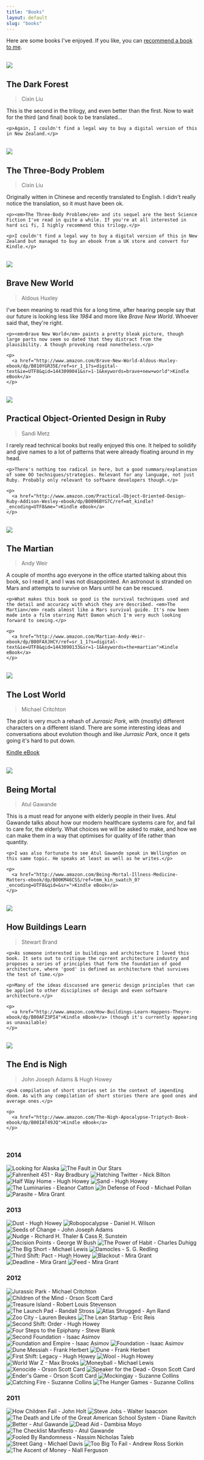 ```yaml
---
title: "Books"
layout: default
slug: "books"
---
```



<p>Here are some books I've enjoyed. If you like, you can <a href="mailto:books@michaeldowse.name">recommend a book to me</a>.</p>
<br>

<div class="book">
  <img src="/images/books/the_dark_forest.jpg" />
  <div class="summary">
    <h2>The Dark Forest</h2>
    <blockquote>Cixin Liu</blockquote>
    <p>This is the second in the trilogy, and even better than the first. Now to wait for the third (and final) book to be translated...</p>

    <p>Again, I couldn't find a legal way to buy a digital version of this in New Zealand.</p>
  </div>
  <br>
</div>

<div class="book">
  <img src="/images/books/three_body_problem.jpg" />
  <div class="summary">
    <h2>The Three-Body Problem</h2>
    <blockquote>Cixin Liu</blockquote>
    <p>Originally witten in Chinese and recently translated to English. I didn't really notice the translation, so it must have been ok.</p>

    <p><em>The Three-Body Problem</em> and its sequel are the best Science Fiction I've read in quite a while. If you're at all interested in hard sci fi, I highly recommend this trilogy.</p>

    <p>I couldn't find a legal way to buy a digital version of this in New Zealand but managed to buy an ebook from a UK store and convert for Kindle.</p>
  </div>
  <br>
</div>

<div class="book">
  <img src="/images/books/brave_new_world.jpg" />
  <div class="summary">
    <h2>Brave New World</h2>
    <blockquote>Aldous Huxley</blockquote>
    <p>I've been meaning to read this for a long time, after hearing people say that our future is looking less like <em>1984</em> and more like <em>Brave New World</em>. Whoever said that, they're right.</p>

    <p><em>Brave New World</em> paints a pretty bleak picture, though large parts now seem so dated that they distract from the plausibility. A though provoking read nonetheless.</p>

    <p>
      <a href="http://www.amazon.com/Brave-New-World-Aldous-Huxley-ebook/dp/B010YGR35E/ref=sr_1_1?s=digital-text&ie=UTF8&qid=1443090041&sr=1-1&keywords=brave+new+world">Kindle eBook</a>
    </p>
  </div>
  <br>
</div>

<div class="book">
  <img src="/images/books/object_oriented_design.jpg" />
  <div class="summary">
    <h2>Practical Object-Oriented Design in Ruby</h2>
    <blockquote>Sandi Metz</blockquote>
    <p>I rarely read technical books but really enjoyed this one. It helped to solidify and give names to a lot of patterns that were already floating around in my head.</p>

    <p>There's nothing too radical in here, but a good summary/explanation of some OO techniques/strategies. Relevant for any language, not just Ruby. Probably only relevant to software developers though.</p>

    <p>
      <a href="http://www.amazon.com/Practical-Object-Oriented-Design-Ruby-Addison-Wesley-ebook/dp/B0096BYG7C/ref=mt_kindle?_encoding=UTF8&me=">Kindle eBook</a>
    </p>
  </div>
  <br>
</div>

<div class="book">
  <img src="/images/books/the_martian.jpg" />
  <div class="summary">
    <h2>The Martian</h2>
    <blockquote>Andy Weir</blockquote>
    <p>A couple of months ago everyone in the office started talking about this book, so I read it, and I was not disappointed. An astronout is stranded on Mars and attempts to survive on Mars until he can be rescued.</p>

    <p>What makes this book so good is the survival techniques used and the detail and accuracy with which they are described. <em>The Martian</em> reads almost like a Mars survival guide. It's now been made into a film starring Matt Damon which I'm very much looking forward to seeing.</p>

    <p>
      <a href="http://www.amazon.com/Martian-Andy-Weir-ebook/dp/B00FAXJHCY/ref=sr_1_1?s=digital-text&ie=UTF8&qid=1443090133&sr=1-1&keywords=the+martian">Kindle eBook</a>
    </p>
  </div>
  <br>
</div>

<div class="book">
  <img src="/images/books/the_lost_world.jpg" />
  <div class="summary">
    <h2>The Lost World</h2>
    <blockquote>Michael Critchton</blockquote>
    <p>The plot is very much a rehash of <em>Jurrasic Park</em>, with (mostly) different characters on a different island. There are some interesting ideas and conversations about evolution though and like <em>Jurrasic Park</em>, once it gets going it's hard to put down.</p>
    <p>
      <a href="http://www.amazon.com/Lost-World-Michael-Crichton-ebook/dp/B0031RS2A4/ref=tmm_kin_swatch_0?_encoding=UTF8&qid=&sr=">Kindle eBook</a>
    </p>
  </div>
  <br>
</div>

<div class="book">
  <img src="/images/books/being_mortal.jpg" />
  <div class="summary">
    <h2>Being Mortal</h2>
    <blockquote>Atul Gawande</blockquote>
    <p>This is a must read for anyone with elderly people in their lives. Atul Gawande talks about how our modern healthcare systems care for, and fail to care for, the elderly. What choices we will be asked to make, and how we can make them in a way that optimises for quality of life rather than quantity.</p>

    <p>I was also fortunate to see Atul Gawande speak in Wellington on this same topic. He speaks at least as well as he writes.</p>

    <p>
      <a href="http://www.amazon.com/Being-Mortal-Illness-Medicine-Matters-ebook/dp/B00KM46CSS/ref=tmm_kin_swatch_0?_encoding=UTF8&qid=&sr=">Kindle eBook</a>
    </p>
  </div>
  <br>
</div>

<div class="book">
  <img src="/images/books/how_buildings_learn.jpg" />
  <div class="summary">
    <h2>How Buildings Learn</h2>
    <blockquote>Stewart Brand</blockquote>

    <p>As someone interested in buildings and architecture I loved this book. It sets out to critique the current architecture industry and proposes a series of principles that form the foundation of good architecture, where 'good' is defined as architecture that survives the test of time.</p>

    <p>Many of the ideas discussed are generic design principles that can be applied to other disciplines of design and even software architecture.</p>

    <p>
      <a href="http://www.amazon.com/How-Buildings-Learn-Happens-Theyre-ebook/dp/B00AFZ3PI4">Kindle eBook</a> (though it's currently appearing as unavailable)
    </p>
  </div>
  <br>
</div>

<div class="book">
  <img src="/images/books/the_end_is_nigh.jpg" />
  <div class="summary">
    <h2>The End is Nigh</h2>
    <blockquote>John Joseph Adams & Hugh Howey</blockquote>

    <p>A compilation of short stories set in the context of impending doom. As with any compilation of short stories there are good ones and average ones.</p>

    <p>
      <a href="http://www.amazon.com/The-Nigh-Apocalypse-Triptych-Book-ebook/dp/B00IAT49JQ">Kindle eBook</a>
    </p>
  </div>
  <br>
</div>

### 2014

![Looking for Alaska](/images/books/looking_for_alaska.jpg)
![The Fault in Our Stars](/images/books/the_fault_in_our_stars.jpg)
![Fahrenheit 451 - Ray Bradbury](/images/books/fahrenheit_451.jpg)
![Hatching Twitter - Nick Bilton](/images/books/hatching_twitter.jpg)
![Half Way Home - Hugh Howey](/images/books/half_way_home.jpg)
![Sand - Hugh Howey](/images/books/sand.jpg)
![The Luminaries - Eleanor Catton](/images/books/the_luminaries.jpg)
![In Defense of Food - Michael Pollan](/images/books/in_defense_of_food.jpg)
![Parasite - Mira Grant](/images/books/parasite.jpg)

### 2013

![Dust - Hugh Howey](/images/books/dust.jpg)
![Robopocalypse - Daniel H. Wilson](/images/books/robopocalypse.jpg)
![Seeds of Change - John Joseph Adams](/images/books/seeds_of_change.jpg)
![Nudge - Richard H. Thaler & Cass R. Sunstein](/images/books/nudge.jpg)
![Decision Points - George W Bush](/images/books/decision_points.jpg)
![The Power of Habit - Charles Duhigg](/images/books/power_of_habit.jpg)
![The Big Short - Michael Lewis](/images/books/the_big_short.jpg)
![Damocles - S. G. Redling](/images/books/damocles.jpg)
![Third Shift: Pact - Hugh Howey](/images/books/third_shift.jpg)
![Blackout - Mira Grant](/images/books/blackout.jpg)
![Deadline - Mira Grant](/images/books/deadline.jpg)
![Feed - Mira Grant](/images/books/feed.jpg)

### 2012

![Jurassic Park - Michael Critchton](/images/books/jurassic_park.jpg)
![Children of the Mind - Orson Scott Card](/images/books/children_of_the_mind.jpg)
![Treasure Island - Robert Louis Stevenson](/images/books/treasure_island.jpg)
![The Launch Pad - Randall Stross](/images/books/the_launch_pad.jpg)
![Atlas Shrugged - Ayn Rand](/images/books/atlas_shrugged.jpg)
![Zoo City - Lauren Beukes](/images/books/zoo_city.jpg)
![The Lean Startup - Eric Reis](/images/books/the_lean_startup.jpg)
![Second Shift: Order - Hugh Howey](/images/books/second_shift.jpg)
![Four Steps to the Epiphany - Steve Blank](/images/books/four_steps_to_the_epiphany.jpg)
![Second Foundation - Isaac Asimov](/images/books/second_foundation.jpg)
![Foundation and Empire - Isaac Asimov](/images/books/foundation_and_empire.jpg)
![Foundation - Isaac Asimov](/images/books/foundation.jpg)
![Dune Messiah - Frank Herbert](/images/books/dune_messiah.jpg)
![Dune - Frank Herbert](/images/books/dune.jpg)
![First Shift: Legacy - Hugh Howey](/images/books/first_shift.jpg)
![Wool - Hugh Howey](/images/books/wool.jpg)
![World War Z - Max Brooks](/images/books/world_war_z.jpg)
![Moneyball - Michael Lewis](/images/books/moneyball.jpg)
![Xenocide - Orson Scott Card](/images/books/xenocide.jpg)
![Speaker for the Dead - Orson Scott Card](/images/books/speaker_for_the_dead.jpg)
![Ender's Game - Orson Scott Card](/images/books/enders_game.jpg)
![Mockingjay - Suzanne Collins](/images/books/mockingjay.jpg)
![Catching Fire - Suzanne Collins](/images/books/catching_fire.jpg)
![The Hunger Games - Suzanne Collins](/images/books/the_hunger_games.jpg)

### 2011

![How Children Fail - John Holt](/images/books/how_children_fail.jpg)
![Steve Jobs - Walter Isaacson](/images/books/steve_jobs.jpg)
![The Death and Life of the Great American School System - Diane Ravitch](/images/books/american_school_system.jpg)
![Better - Atul Gawande](/images/books/better.jpg)
![Dead Aid - Dambisa Moyo](/images/books/dead_aid.jpg)
![The Checklist Manifesto - Atul Gawande](/images/books/the_checklist_manifesto.jpg)
![Fooled By Randomness - Nassim Nicholas Taleb](/images/books/fooled_by_randomness.jpg)
![Street Gang - Michael Davis](/images/books/street_gang.jpg)
![Too Big To Fail - Andrew Ross Sorkin](/images/books/too_big_to_fail.jpg)
![The Ascent of Money - Niall Ferguson](/images/books/the_ascent_of_money.jpg)


